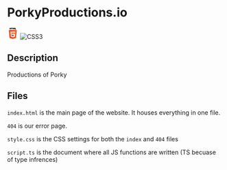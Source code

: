 # PorkyProductions.io
<img alt="HTML5" width="26px" src="https://raw.githubusercontent.com/github/explore/80688e429a7d4ef2fca1e82350fe8e3517d3494d/topics/html/html.png" />
<img alt="CSS3" width="32px" src="https://1000marcas.net/wp-content/uploads/2021/02/CSS-Logo-1536x870.png" />

## Description

Productions of Porky

## Files


`index.html` is the main page of the website. It houses everything in one file. 

`404` is our error page.
 
`style.css` is the CSS settings for both the `index` and `404` files

`script.ts` is the document where all JS functions are written (TS becuase of type infrences)


 
